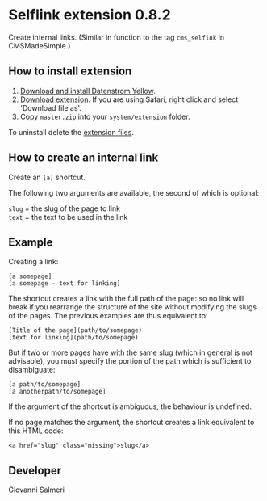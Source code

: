 # Selflink extension 0.8.2

Create internal links. (Similar in function to the tag `cms_selfink` in CMSMadeSimple.)

## How to install extension

1. [Download and install Datenstrom Yellow](https://github.com/datenstrom/yellow/).
2. [Download extension](../../archive/master.zip). If you are using Safari, right click and select 'Download file as'.
3. Copy `master.zip` into your `system/extension` folder.

To uninstall delete the [extension files](extension.ini).

## How to create an internal link

Create an `[a]` shortcut. 

The following two arguments are available, the second of which is optional:

`slug` = the slug of the page to link    
`text` = the text to be used in the link  

## Example

Creating a link:

`[a somepage]`  
`[a somepage - text for linking]`  

The shortcut creates a link with the full path of the page: so no link will break if you rearrange the structure of the site without modifying the slugs of the pages. The previous examples are thus equivalent to:

`[Title of the page](path/to/somepage)`  
`[text for linking](path/to/somepage)`  

But if two or more pages have with the same slug (which in general is not advisable), you must specify the portion of the path which is sufficient to disambiguate:

`[a path/to/somepage]`  
`[a anotherpath/to/somepage]`  

If the argument of the shortcut is ambiguous, the behaviour is undefined.

If no page matches the argument, the shortcut creates a link equivalent to this HTML code:

`<a href="slug" class="missing">slug</a>`  

## Developer

Giovanni Salmeri
